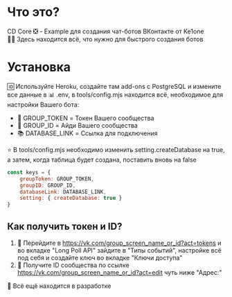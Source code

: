 
# Что это?
CD Core ❎ - Example для создания чат-ботов ВКонтакте от Ke1one<br>
🌈🧼 Здесь находится всё, что нужно для быстрого создания ботов
# Установка
🆔 Используйте Heroku, создайте там add-ons с PostgreSQL и измените все данные в 📊 .env, в tools/config.mjs находится всё, необходимое для настройки Вашего бота:
- 🚀 GROUP_TOKEN = Токен Вашего сообщества
- 🔎 GROUP_ID = Айди Вашего сообщества
- 📚 DATABASE_LINK = Ссылка для подключения

⭐ В tools/config.mjs необходимо изменить setting.createDatabase на true, а затем, когда таблица будет создана, поставить вновь на false

```js
const keys = {
	groupToken: GROUP_TOKEN,
	groupID: GROUP_ID,
	databaseLink: DATABASE_LINK,
	setting: { createDatabase: true }
}
```
## Как получить токен и ID?
1. 🍔 Перейдите в https://vk.com/group_screen_name_or_id?act=tokens и во вкладке "Long Poll API" зайдите в "Типы событий", настройке всё под себя и создайте ключ во вкладке "Ключи доступа"
2. 💬 Получите ID сообщества по ссылке https://vk.com/group_screen_name_or_id?act=edit чуть ниже "Адрес:"

🎯 Всё ещё находится в разработке
